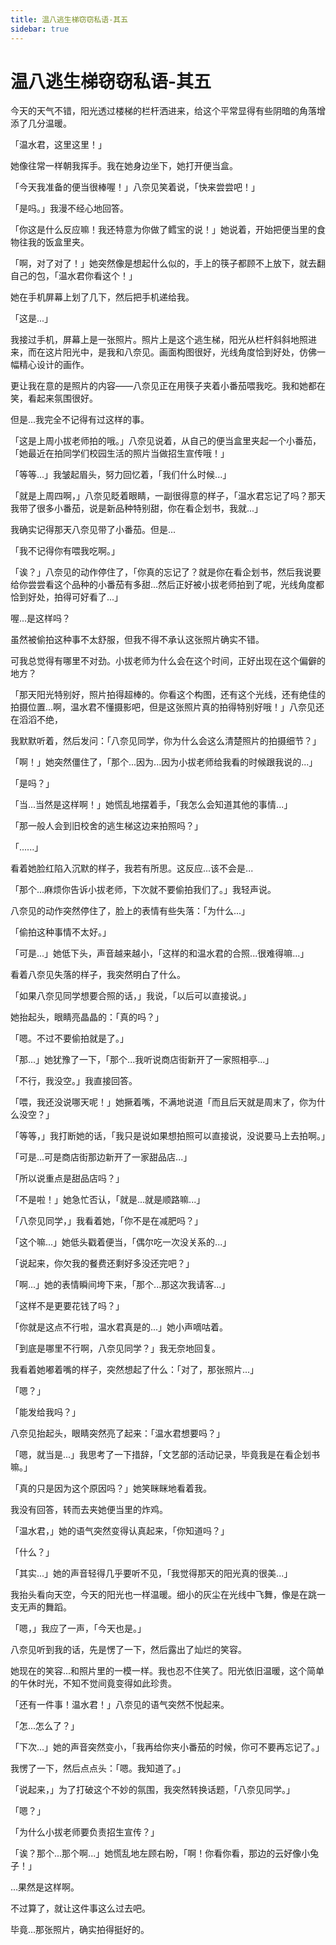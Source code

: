 ```yaml
---
title: 温八逃生梯窃窃私语-其五
sidebar: true
---
```


# 温八逃生梯窃窃私语-其五

<ClientOnly>
<title-pv/>
</ClientOnly>

今天的天气不错，阳光透过楼梯的栏杆洒进来，给这个平常显得有些阴暗的角落增添了几分温暖。

「温水君，这里这里！」

她像往常一样朝我挥手。我在她身边坐下，她打开便当盒。

「今天我准备的便当很棒喔！」八奈见笑着说，「快来尝尝吧！」

「是吗。」我漫不经心地回答。

「你这是什么反应嘛！我还特意为你做了鳕宝的说！」她说着，开始把便当里的食物往我的饭盒里夹。

「啊，对了对了！」她突然像是想起什么似的，手上的筷子都顾不上放下，就去翻自己的包，「温水君你看这个！」

她在手机屏幕上划了几下，然后把手机递给我。

「这是...」

我接过手机，屏幕上是一张照片。照片上是这个逃生梯，阳光从栏杆斜斜地照进来，而在这片阳光中，是我和八奈见。画面构图很好，光线角度恰到好处，仿佛一幅精心设计的画作。

更让我在意的是照片的内容——八奈见正在用筷子夹着小番茄喂我吃。我和她都在笑，看起来氛围很好。

但是...我完全不记得有过这样的事。

「这是上周小拔老师拍的哦。」八奈见说着，从自己的便当盒里夹起一个小番茄，「她最近在拍同学们校园生活的照片当做招生宣传哦！」

「等等...」我皱起眉头，努力回忆着，「我们什么时候...」

「就是上周四啊，」八奈见眨着眼睛，一副很得意的样子，「温水君忘记了吗？那天我带了很多小番茄，说是新品种特别甜，你在看企划书，我就...」

我确实记得那天八奈见带了小番茄。但是...

「我不记得你有喂我吃啊。」

「诶？」八奈见的动作停住了，「你真的忘记了？就是你在看企划书，然后我说要给你尝尝看这个品种的小番茄有多甜...然后正好被小拔老师拍到了呢，光线角度都恰到好处，拍得可好看了...」

喔...是这样吗？

虽然被偷拍这种事不太舒服，但我不得不承认这张照片确实不错。

可我总觉得有哪里不对劲。小拔老师为什么会在这个时间，正好出现在这个偏僻的地方？

「那天阳光特别好，照片拍得超棒的。你看这个构图，还有这个光线，还有绝佳的拍摄位置...啊，温水君不懂摄影吧，但是这张照片真的拍得特别好哦！」八奈见还在滔滔不绝，

我默默听着，然后发问：「八奈见同学，你为什么会这么清楚照片的拍摄细节？」

「啊！」她突然僵住了，「那个...因为...因为小拔老师给我看的时候跟我说的...」

「是吗？」

「当...当然是这样啊！」她慌乱地摆着手，「我怎么会知道其他的事情...」

「那一般人会到旧校舍的逃生梯这边来拍照吗？」

「......」

看着她脸红陷入沉默的样子，我若有所思。这反应...该不会是...

「那个...麻烦你告诉小拔老师，下次就不要偷拍我们了。」我轻声说。

八奈见的动作突然停住了，脸上的表情有些失落：「为什么...」

「偷拍这种事情不太好。」

「可是...」她低下头，声音越来越小，「这样的和温水君的合照...很难得嘛...」

看着八奈见失落的样子，我突然明白了什么。

「如果八奈见同学想要合照的话，」我说，「以后可以直接说。」

她抬起头，眼睛亮晶晶的：「真的吗？」

「嗯。不过不要偷拍就是了。」

「那...」她犹豫了一下，「那个...我听说商店街新开了一家照相亭...」

「不行，我没空。」我直接回答。

「喂，我还没说哪天呢！」她撅着嘴，不满地说道「而且后天就是周末了，你为什么没空？」

「等等，」我打断她的话，「我只是说如果想拍照可以直接说，没说要马上去拍啊。」

「可是...可是商店街那边新开了一家甜品店...」

「所以说重点是甜品店吗？」

「不是啦！」她急忙否认，「就是...就是顺路嘛...」

「八奈见同学，」我看着她，「你不是在减肥吗？」

「这个嘛...」她低头戳着便当，「偶尔吃一次没关系的...」

「说起来，你欠我的餐费还剩好多没还完吧？」

「啊...」她的表情瞬间垮下来，「那个...那这次我请客...」

「这样不是更要花钱了吗？」

「你就是这点不行啦，温水君真是的...」她小声嘀咕着。

「到底是哪里不行啊，八奈见同学？」我无奈地回复。

我看着她嘟着嘴的样子，突然想起了什么：「对了，那张照片...」

「嗯？」

「能发给我吗？」

八奈见抬起头，眼睛突然亮了起来：「温水君想要吗？」

「嗯，就当是...」我思考了一下措辞，「文艺部的活动记录，毕竟我是在看企划书嘛。」

「真的只是因为这个原因吗？」她笑眯眯地看着我。

我没有回答，转而去夹她便当里的炸鸡。

「温水君，」她的语气突然变得认真起来，「你知道吗？」

「什么？」

「其实...」她的声音轻得几乎要听不见，「我觉得那天的阳光真的很美...」

我抬头看向天空，今天的阳光也一样温暖。细小的灰尘在光线中飞舞，像是在跳一支无声的舞蹈。

「嗯，」我应了一声，「今天也是。」

八奈见听到我的话，先是愣了一下，然后露出了灿烂的笑容。

她现在的笑容...和照片里的一模一样。我也忍不住笑了。阳光依旧温暖，这个简单的午休时光，不知不觉间竟变得如此珍贵。

「还有一件事！温水君！」八奈见的语气突然不悦起来。

「怎...怎么了？」

「下次...」她的声音突然变小，「我再给你夹小番茄的时候，你可不要再忘记了。」

我愣了一下，然后点点头：「嗯。我知道了。」

「说起来，」为了打破这个不妙的氛围，我突然转换话题，「八奈见同学。」

「嗯？」

「为什么小拔老师要负责招生宣传？」

「诶？那个...那个啊...」她慌乱地左顾右盼，「啊！你看你看，那边的云好像小兔子！」

...果然是这样啊。

不过算了，就让这件事这么过去吧。

毕竟...那张照片，确实拍得挺好的。

<ClientOnly>
  <leave/>
</ClientOnly/>